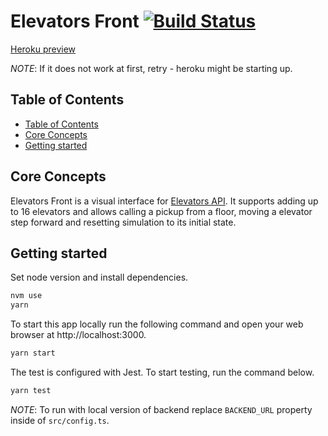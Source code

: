 # Elevators Front [![Build Status](https://travis-ci.com/czaaru/elevators-front.svg?branch=main)](https://travis-ci.com/czaaru/elevators-front)

[Heroku preview](https://czaru-elevators-front.herokuapp.com/)

_NOTE_: If it does not work at first, retry - heroku might be starting up.

## Table of Contents

- [Table of Contents](#table-of-contents)
- [Core Concepts](#core-concepts)
- [Getting started](#getting-started)

## Core Concepts

Elevators Front is a visual interface for [Elevators API](https://github.com/czaaru/elevators-api). It supports adding up to 16 elevators and allows calling a pickup from a floor, moving a elevator step forward and resetting simulation to its initial state.

## Getting started
Set node version and install dependencies.

```sh
nvm use
yarn
```

To start this app locally run the following command and open your web browser at http://localhost:3000.

```sh
yarn start
```

The test is configured with Jest. To start testing, run the command below.

```sh
yarn test
```

_NOTE_: To run with local version of backend replace `BACKEND_URL` property inside of `src/config.ts`. 
